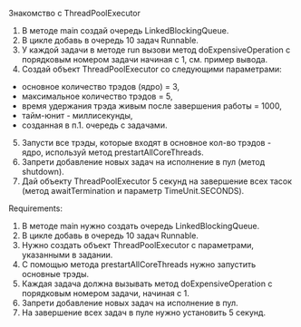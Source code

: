 Знакомство с ThreadPoolExecutor
1. В методе main создай очередь LinkedBlockingQueue<Runnable>.
2. В цикле добавь в очередь 10 задач Runnable.
3. У каждой задачи в методе run вызови метод doExpensiveOperation с порядковым номером задачи начиная с 1, см. пример вывода.
4. Создай объект ThreadPoolExecutor со следующими параметрами:
- основное количество трэдов (ядро) = 3,
- максимальное количество трэдов = 5,
- время удержания трэда живым после завершения работы = 1000,
- тайм-юнит - миллисекунды,
- созданная в п.1. очередь с задачами.
5. Запусти все трэды, которые входят в основное кол-во трэдов - ядро, используй метод prestartAllCoreThreads.
6. Запрети добавление новых задач на исполнение в пул (метод shutdown).
7. Дай объекту ThreadPoolExecutor 5 секунд на завершение всех тасок (метод awaitTermination и параметр TimeUnit.SECONDS).


Requirements:
1. В методе main нужно создать очередь LinkedBlockingQueue<Runnable>.
2. В цикле добавь в очередь 10 задач Runnable.
3. Нужно создать объект ThreadPoolExecutor с параметрами, указанными в задании.
4. С помощью метода prestartAllCoreThreads нужно запустить основные трэды.
5. Каждая задача должна вызывать метод doExpensiveOperation с порядковым номером задачи, начиная с 1.
6. Запрети добавление новых задач на исполнение в пул.
7. На завершение всех задач в пуле нужно установить 5 секунд.
